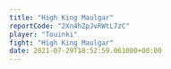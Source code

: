 ```yaml
---
title: "High King Maulgar"
reportCode: "2Xn4hZpJvRWtL7zC"
player: "Touinki"
fight: "High King Maulgar"
date: 2021-07-29T18:52:59.061000+00:00
---
```

